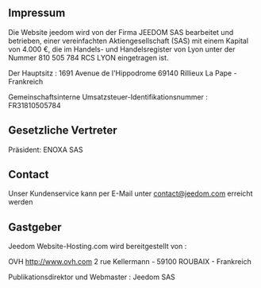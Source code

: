 ## Impressum

Die Website jeedom wird von der Firma JEEDOM SAS bearbeitet und betrieben, einer vereinfachten Aktiengesellschaft (SAS) mit einem Kapital von 4.000 €, die im Handels- und Handelsregister von Lyon unter der Nummer 810 505 784 RCS LYON eingetragen ist.

Der Hauptsitz : 1691 Avenue de l'Hippodrome 69140 Rillieux La Pape - Frankreich

Gemeinschaftsinterne Umsatzsteuer-Identifikationsnummer : FR31810505784

## Gesetzliche Vertreter

Präsident: ENOXA SAS

## Contact

Unser Kundenservice kann per E-Mail unter contact@jeedom.com erreicht werden

## Gastgeber

Jeedom Website-Hosting.com wird bereitgestellt von :

OVH
http://www.ovh.com
2 rue Kellermann - 59100 ROUBAIX - Frankreich

Publikationsdirektor und Webmaster : Jeedom SAS
